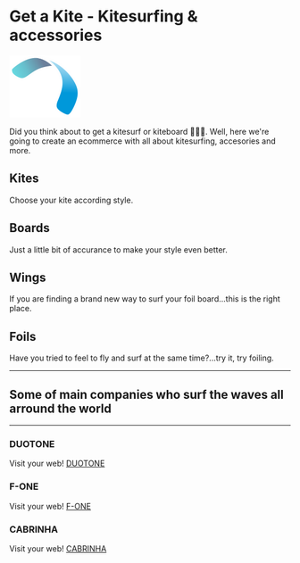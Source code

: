
# Get a Kite - Kitesurfing & accessories
![Partheners](https://github.com/EmiUxUiDev/get_a_kite/blob/main/public/logo125.png)

Did you think about to get a kitesurf or kiteboard 🏄‍♀️🌞. Well, here we're going to create an ecommerce with all about kitesurfing, accesories and more.

## Kites

Choose your kite according style.

## Boards

Just a little bit of accurance to make your style even better.

## Wings

If you are finding a brand new way to surf your foil board...this is the right place.

## Foils

Have you tried to feel to fly and surf at the same time?...try it, try foiling.


---
## Some of main companies who surf the waves all arround the world
---

### DUOTONE
Visit your web! [DUOTONE](https://www.duotonesports.com/)

### F-ONE
Visit your web! [F-ONE](https://www.f-one.world/)

### CABRINHA
Visit your web! [CABRINHA](https://www.cabrinha.com/)
